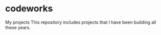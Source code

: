 # codeworks
My projects
This repository includes projects that I have been building all these years.
